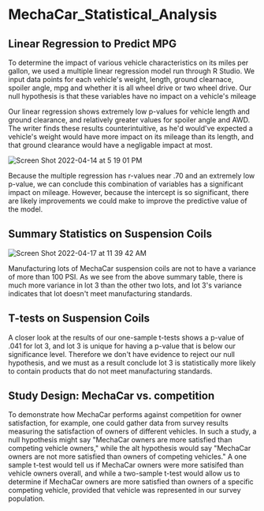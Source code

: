 # MechaCar_Statistical_Analysis

## Linear Regression to Predict MPG
To determine the impact of various vehicle characteristics on its miles per gallon, we used a multiple linear regression model run through R Studio. We input data points for each vehicle's weight, length, ground clearnace, spoiler angle, mpg and whether it is all wheel drive or two wheel drive. Our null hypothesis is that these variables have no impact on a vehicle's mileage

Our linear regression shows extremely low p-values for vehicle length and ground clearance, and relatively greater values for spoiler angle and AWD. The writer finds these results counterintuitive, as he'd would've expected  a vehicle's weight would have more impact on its mileage than its length, and that ground clearance would have a negligable impact at most. 

![Screen Shot 2022-04-14 at 5 19 01 PM](https://user-images.githubusercontent.com/4724180/163486172-72d5e525-f3e9-4a93-9cf2-9cb18212c14a.png)

Because the multiple regression has r-values near .70 and an extremely low p-value, we can conclude this combination of variables has a significant impact on mileage. However, because the intercept is so significant, there are likely improvements we could make to improve the predictive value of the model.

## Summary Statistics on Suspension Coils
![Screen Shot 2022-04-17 at 11 39 42 AM](https://user-images.githubusercontent.com/4724180/163724030-5b8074ae-a224-455b-ae02-6817ab5072d8.png)

Manufacturing lots of MechaCar suspension coils are not to have a variance of more than 100 PSI. As we see from the above summary table, there is much more variance in lot 3 than the other two lots, and lot 3's variance indicates that lot doesn't meet manufacturing standards.

## T-tests on Suspension Coils
A closer look at the results of our one-sample t-tests shows a p-value of .041 for lot 3, and lot 3 is unique for having a p-value that is below our significance level. Therefore we don't have evidence to reject our null hypothesis, and we must as a result conclude lot 3 is statistically more likely to contain products that do not meet manufacturing standards.

## Study Design: MechaCar vs. competition
To demonstrate how MechaCar performs against competition for owner satisfaction, for example, one could gather data from survey results measuring the satisfaction of owners of different vehicles. In such a study, a null hypothesis might say "MechaCar owners are more satisfied than competing vehicle owners," while the alt hypothesis would say "MechaCar owners are not more satisfied than owners of competing vehicles." A one sample t-test would tell us if MechaCar owners were more satisifed than vehicle owners overall, and while a two-sample t-test would allow us to determine if MechaCar owners are more satisfied than owners of a specific competing vehicle, provided that vehicle was represented in our survey population.
